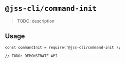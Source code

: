 # `@jss-cli/command-init`

> TODO: description

## Usage

```
const commandInit = require('@jss-cli/command-init');

// TODO: DEMONSTRATE API
```
